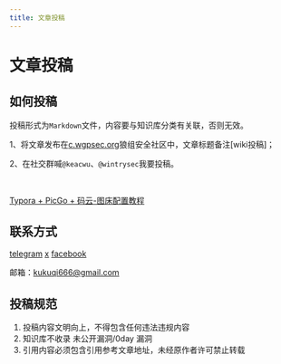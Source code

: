 ```yaml
---
title: 文章投稿
---
```

# 文章投稿

## 如何投稿

投稿形式为`Markdown`文件，内容要与知识库分类有关联，否则无效。

1、将文章发布在[c.wgpsec.org](https://c.wgpsec.org/)狼组安全社区中，文章标题备注[wiki投稿]；

2、在社交群喊`@keacwu`、`@wintrysec`我要投稿。

<a-alert type="info" message="提示（贴图规范）" description="Markdown文件内的图片以外链形式插入" showIcon>
</a-alert>

<br>

<a href="https://blog.csdn.net/lsswshxcg/article/details/108032534" target="_blank">Typora + PicGo + 码云-图床配置教程</a>

## 联系方式 

[telegram](https://t.me/kukuqi666)
[x](https://x.com/wnfng521)
[facebook](https://www.facebook.com/profile.php?id=100083476812104)

邮箱：kukuqi666@gmail.com

## 投稿规范

1. 投稿内容文明向上，不得包含任何违法违规内容
2. 知识库不收录 未公开漏洞/0day 漏洞
3. 引用内容必须包含引用参考文章地址，未经原作者许可禁止转载 
